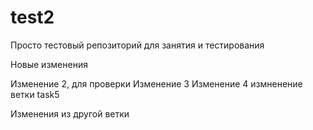 # test2
Просто тестовый репозиторий для занятия и тестирования

Новые изменения

Изменение 2, для проверки
Изменение 3
Изменение 4
измненение ветки task5

Изменения из другой ветки
